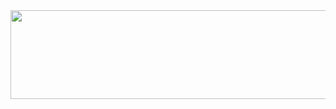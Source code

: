 <img align="center" width="561" height="142" src="https://github.com/dexter74/Linux/assets/35907/b2138f3a-f0da-4227-be57-82db695be0fa">
